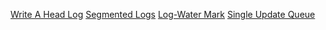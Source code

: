 [Write A Head Log](https://martinfowler.com/articles/patterns-of-distributed-systems/wal.html)
[Segmented Logs](https://martinfowler.com/articles/patterns-of-distributed-systems/log-segmentation.html)
[Log-Water Mark](https://martinfowler.com/articles/patterns-of-distributed-systems/low-watermark.html)
[Single Update Queue](https://martinfowler.com/articles/patterns-of-distributed-systems/singular-update-queue.html)
